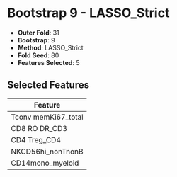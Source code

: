 # Bootstrap 9 - LASSO_Strict

- **Outer Fold**: 31
- **Bootstrap**: 9
- **Method**: LASSO_Strict
- **Fold Seed**: 80
- **Features Selected**: 5

## Selected Features

| Feature |
|---------|
| Tconv memKi67_total |
| CD8 RO DR_CD3 |
| CD4 Treg_CD4 |
| NKCD56hi_nonTnonB |
| CD14mono_myeloid |
